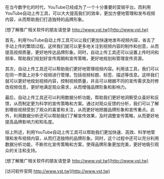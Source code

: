 在当今数字化的时代，YouTube已经成为了一个十分重要的营销平台。而利用YouTube自动上传工具，可以大大提高我们的效率，更加方便地管理和发布视频内容，从而帮助我们打造独特的品牌形象。

[想了解推广相关软件的朋友请登录 http://www.vst.tw](http://www.vst.tw)

首先，利用YouTube自动上传工具可以让我们更加快速地发布视频内容，省去了手动上传的繁琐过程。这样我们就可以更多地关注到视频内容的制作和创意，从而提高视频质量，更好地传达品牌形象。同时，自动上传工具还可以设置上传时间和频率，帮助我们规划好宣传周期和宣传策略，更好地规划和管理宣传资源。

其次，自动上传工具还可以帮助我们更好地管理视频内容。利用该工具，我们可以在同一界面上对多个视频进行管理，包括视频标题、标签、描述等信息。这样我们就可以更好地规划视频内容，控制视频质量，并且可以根据不同的宣传需求及时修改视频信息，更好地满足观众需求，从而增强品牌形象和影响力。

最后，自动上传工具还可以利用数据分析功能，帮助我们更好地洞察受众喜好和反馈，从而制定更为科学的宣传策略和方案。通过对观众反馈的分析，我们可以了解到哪些视频受到了观众的喜爱和关注，从而更好地把握品牌形象和宣传重点。此外，利用数据分析还可以帮助我们了解宣传效果，及时调整宣传策略，从而更好地提高品牌影响力和知名度。

综上所述，利用YouTube自动上传工具可以帮助我们更加快速、高效、科学地管理和发布视频内容，从而打造独特的品牌形象。同时，这个过程中还可以充分利用数据分析功能，不断优化宣传策略和方案，使得品牌形象更加完美，更好地吸引观众的关注和支持。

[想了解推广相关软件的朋友请登录 http://www.vst.tw](http://www.vst.tw)


[访问软件官网 http://www.vst.tw](http://www.vst.tw)

